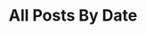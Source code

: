 ---
title: "All Posts By Date" # in any language you want
layout: "archives" # is necessary
url: "/archive"
---
